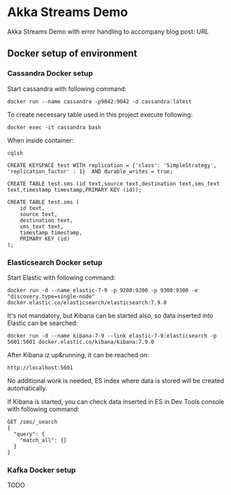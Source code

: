 # Akka Streams Demo 

Akka Streams Demo with error handling to accompany blog post: URL

## Docker setup of environment

### Cassandra Docker setup
Start cassandra with following command:

`docker run --name cassandra -p9042:9042 -d cassandra:latest`

To create necessary table used in this project execute following:

`docker exec -it cassandra bash`

When inside container:

`cqlsh`

```
CREATE KEYSPACE test WITH replication = {'class': 'SimpleStrategy', 'replication_factor' : 1}  AND durable_writes = true;

CREATE TABLE test.sms (id text,source text,destination text,sms_text text,timestamp timestamp,PRIMARY KEY (id));

CREATE TABLE test.sms (
    id text,
    source text,
    destination text,
    sms_text text,
    timestamp timestamp,
    PRIMARY KEY (id)
);
```
### Elasticsearch Docker setup

Start Elastic with following command:

`docker run -d --name elastic-7-9 -p 9200:9200 -p 9300:9300 -e "discovery.type=single-node" docker.elastic.co/elasticsearch/elasticsearch:7.9.0`

It's not mandatory, but Kibana can be started also, so data inserted into Elastic can be searched:

`docker run -d --name kibana-7-9 --link elastic-7-9:elasticsearch -p 5601:5601 docker.elastic.co/kibana/kibana:7.9.0`

After Kibana iz up&running, it can be reached on:

`http://localhost:5601`

No additional work is needed, ES index where data is stored will be created automatically.

If Kibana is started, you can check data inserted in ES in Dev Tools console with following command:

```
GET /sms/_search
{
  "query": {
    "match_all": {}
  }
}
```

### Kafka Docker setup
TODO




